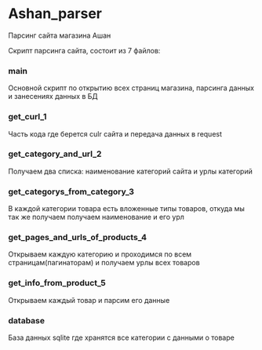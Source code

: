 # Ashan_parser
Парсинг сайта магазина Ашан


Скрипт парсинга сайта, состоит из 7 файлов:

### main

Основной скрипт по открытию всех страниц магазина, парсинга данных и занесениях данных в БД

### get_curl_1

Часть кода где берется culr сайта и передача данных в request

### get_category_and_url_2

Получаем два списка: наименование категорий сайта и урлы категорий

### get_categorys_from_category_3

В каждой категории товара есть вложенные типы товаров, откуда мы так же получаем получаем наименование и его урл

### get_pages_and_urls_of_products_4

Открываем каждую категорию и проходимся по всем страницам(пагинаторам) и получаем урлы всех товаров

### get_info_from_product_5

Открываем каждый товар и парсим его данные

### database

База данных sqlite где хранятся все категории с данными о товаре




